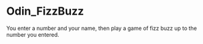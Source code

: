# Odin_FizzBuzz
 You enter a number and your name, then play a game of fizz buzz up to the number you entered. 
